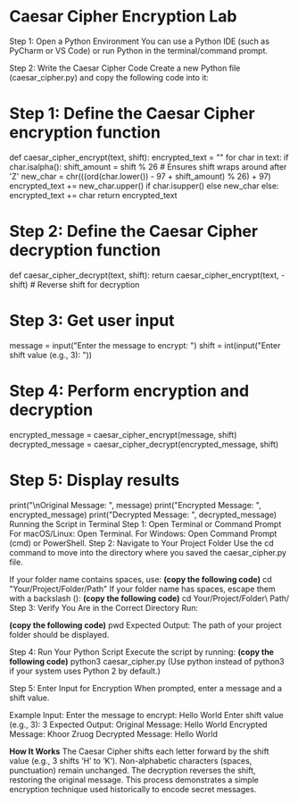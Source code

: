 # Caesar Cipher Encryption Lab

Step 1: Open a Python Environment
You can use a Python IDE (such as PyCharm or VS Code) or run Python in the terminal/command prompt.

Step 2: Write the Caesar Cipher Code
Create a new Python file (caesar_cipher.py) and copy the following code into it:

# Step 1: Define the Caesar Cipher encryption function
def caesar_cipher_encrypt(text, shift):
    encrypted_text = ""
    for char in text:
        if char.isalpha():
            shift_amount = shift % 26  # Ensures shift wraps around after 'Z'
            new_char = chr(((ord(char.lower()) - 97 + shift_amount) % 26) + 97)
            encrypted_text += new_char.upper() if char.isupper() else new_char
        else:
            encrypted_text += char
    return encrypted_text

# Step 2: Define the Caesar Cipher decryption function
def caesar_cipher_decrypt(text, shift):
    return caesar_cipher_encrypt(text, -shift)  # Reverse shift for decryption

# Step 3: Get user input
message = input("Enter the message to encrypt: ")
shift = int(input("Enter shift value (e.g., 3): "))

# Step 4: Perform encryption and decryption
encrypted_message = caesar_cipher_encrypt(message, shift)
decrypted_message = caesar_cipher_decrypt(encrypted_message, shift)

# Step 5: Display results
print("\nOriginal Message: ", message)
print("Encrypted Message: ", encrypted_message)
print("Decrypted Message: ", decrypted_message)
Running the Script in Terminal
Step 1: Open Terminal or Command Prompt
For macOS/Linux: Open Terminal.
For Windows: Open Command Prompt (cmd) or PowerShell.
Step 2: Navigate to Your Project Folder
Use the cd command to move into the directory where you saved the caesar_cipher.py file.

If your folder name contains spaces, use:
**(copy the following code)**
cd "Your/Project/Folder/Path"
If your folder name has spaces, escape them with a backslash ():
**(copy the following code)**
cd Your/Project/Folder\ Path/
Step 3: Verify You Are in the Correct Directory
Run:

**(copy the following code)**
pwd
Expected Output: The path of your project folder should be displayed.

Step 4: Run Your Python Script
Execute the script by running:
**(copy the following code)**
python3 caesar_cipher.py
(Use python instead of python3 if your system uses Python 2 by default.)

Step 5: Enter Input for Encryption
When prompted, enter a message and a shift value.

Example Input:
Enter the message to encrypt: Hello World
Enter shift value (e.g., 3): 3
Expected Output:
Original Message:  Hello World
Encrypted Message:  Khoor Zruog
Decrypted Message:  Hello World

**How It Works**
The Caesar Cipher shifts each letter forward by the shift value (e.g., 3 shifts ‘H’ to ‘K’).
Non-alphabetic characters (spaces, punctuation) remain unchanged.
The decryption reverses the shift, restoring the original message.
This process demonstrates a simple encryption technique used historically to encode secret messages.

